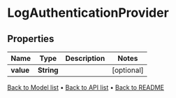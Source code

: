 

# LogAuthenticationProvider


## Properties

| Name | Type | Description | Notes |
|------------ | ------------- | ------------- | -------------|
|**value** | **String** |  |  [optional] |



[Back to Model list](../README.md#documentation-for-models) &#8226; [Back to API list](../README.md#documentation-for-api-endpoints) &#8226; [Back to README](../README.md)


